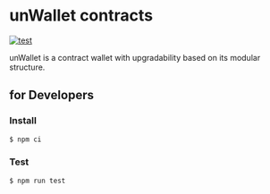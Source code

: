 # unWallet contracts

[![test](https://github.com/SIVIRA/unwallet-contracts/actions/workflows/test.yml/badge.svg)](https://github.com/SIVIRA/unwallet-contracts/actions/workflows/test.yml)

unWallet is a contract wallet with upgradability based on its modular structure.

## for Developers

### Install

```sh
$ npm ci
```

### Test

```sh
$ npm run test
```
